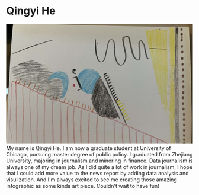 # Qingyi He
![data selfie](data_selfie.jpg)
My name is Qingyi He. I am now a graduate student at University of Chicago, pursuing master degree of public policy. I graduated from Zhejiang University, majoring in journalism and minoring in finance. Data journalism is always one of my dream job. As I did quite a lot of work in journalism, I hope that I could add more value to the news report by adding data analysis and visulization. And I'm always excited to see me creating those amazing infographic as some kinda art piece. Couldn't wait to have fun!  